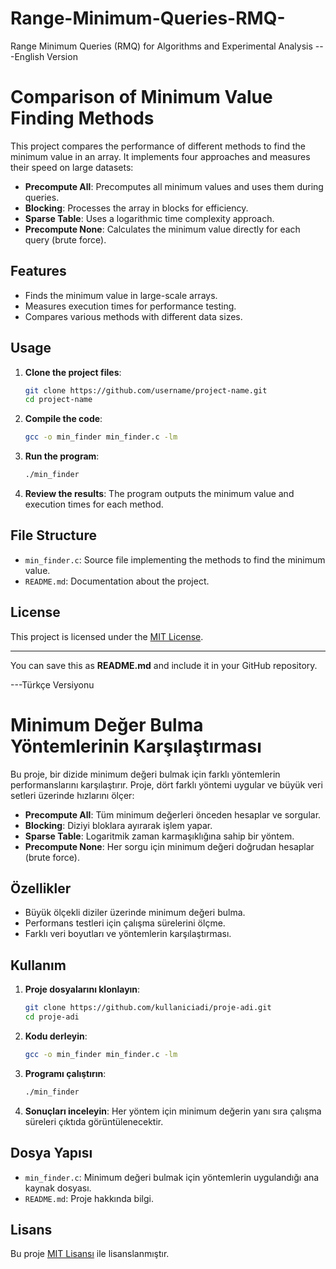 # Range-Minimum-Queries-RMQ-
Range Minimum Queries (RMQ) for Algorithms and Experimental Analysis
---English Version

# Comparison of Minimum Value Finding Methods

This project compares the performance of different methods to find the minimum value in an array. It implements four approaches and measures their speed on large datasets:

- **Precompute All**: Precomputes all minimum values and uses them during queries.
- **Blocking**: Processes the array in blocks for efficiency.
- **Sparse Table**: Uses a logarithmic time complexity approach.
- **Precompute None**: Calculates the minimum value directly for each query (brute force).

## Features

- Finds the minimum value in large-scale arrays.
- Measures execution times for performance testing.
- Compares various methods with different data sizes.

## Usage

1. **Clone the project files**:
    ```bash
    git clone https://github.com/username/project-name.git
    cd project-name
    ```

2. **Compile the code**:
    ```bash
    gcc -o min_finder min_finder.c -lm
    ```

3. **Run the program**:
    ```bash
    ./min_finder
    ```

4. **Review the results**: The program outputs the minimum value and execution times for each method.

## File Structure

- `min_finder.c`: Source file implementing the methods to find the minimum value.
- `README.md`: Documentation about the project.

## License

This project is licensed under the [MIT License](https://opensource.org/licenses/MIT).

---

You can save this as **README.md** and include it in your GitHub repository.

---Türkçe Versiyonu

# Minimum Değer Bulma Yöntemlerinin Karşılaştırması

Bu proje, bir dizide minimum değeri bulmak için farklı yöntemlerin performanslarını karşılaştırır. Proje, dört farklı yöntemi uygular ve büyük veri setleri üzerinde hızlarını ölçer:

- **Precompute All**: Tüm minimum değerleri önceden hesaplar ve sorgular.
- **Blocking**: Diziyi bloklara ayırarak işlem yapar.
- **Sparse Table**: Logaritmik zaman karmaşıklığına sahip bir yöntem.
- **Precompute None**: Her sorgu için minimum değeri doğrudan hesaplar (brute force).

## Özellikler

- Büyük ölçekli diziler üzerinde minimum değeri bulma.
- Performans testleri için çalışma sürelerini ölçme.
- Farklı veri boyutları ve yöntemlerin karşılaştırması.

## Kullanım

1. **Proje dosyalarını klonlayın**:
    ```bash
    git clone https://github.com/kullaniciadi/proje-adi.git
    cd proje-adi
    ```

2. **Kodu derleyin**:
    ```bash
    gcc -o min_finder min_finder.c -lm
    ```

3. **Programı çalıştırın**:
    ```bash
    ./min_finder
    ```

4. **Sonuçları inceleyin**: Her yöntem için minimum değerin yanı sıra çalışma süreleri çıktıda görüntülenecektir.

## Dosya Yapısı

- `min_finder.c`: Minimum değeri bulmak için yöntemlerin uygulandığı ana kaynak dosyası.
- `README.md`: Proje hakkında bilgi.

## Lisans

Bu proje [MIT Lisansı](https://opensource.org/licenses/MIT) ile lisanslanmıştır.

